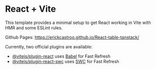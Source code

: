 # React + Vite

This template provides a minimal setup to get React working in Vite with HMR and some ESLint rules.

Github Pages: https://erickcastroo.github.io/React-table-tanstack/

Currently, two official plugins are available:

- [@vitejs/plugin-react](https://github.com/vitejs/vite-plugin-react/blob/main/packages/plugin-react/README.md) uses [Babel](https://babeljs.io/) for Fast Refresh
- [@vitejs/plugin-react-swc](https://github.com/vitejs/vite-plugin-react-swc) uses [SWC](https://swc.rs/) for Fast Refresh
